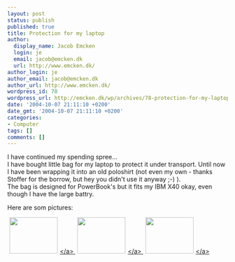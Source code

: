 ```yaml
---
layout: post
status: publish
published: true
title: Protection for my laptop
author:
  display_name: Jacob Emcken
  login: je
  email: jacob@emcken.dk
  url: http://www.emcken.dk/
author_login: je
author_email: jacob@emcken.dk
author_url: http://www.emcken.dk/
wordpress_id: 78
wordpress_url: http://emcken.dk/wp/archives/78-protection-for-my-laptop.html
date: '2004-10-07 21:11:10 +0200'
date_gmt: '2004-10-07 21:11:10 +0200'
categories:
- Computer
tags: []
comments: []
---
```

<p>I have continued my spending spree...<br />
I have bought little bag for my laptop to protect it under transport. Until now I have been wrapping it into an old poloshirt (not even my own - thanks Stoffer for the borrow, but hey you didn't use it anyway ;-) ).<br />
The bag is designed for PowerBook's but it fits my IBM X40 okay, even though I have the large battry.</p>
<p>Here are som pictures:</p>
<p><a href='&#47;weblog&#47;uploads&#47;tucano1.jpg'><img width='110' height='83' border='0' hspace='5' src='&#47;weblog&#47;uploads&#47;tucano1.thumb.jpg' alt='' &#47;><&#47;a> <a href='&#47;weblog&#47;uploads&#47;tucano2.jpg'><img width='110' height='83' border='0' hspace='5' src='&#47;weblog&#47;uploads&#47;tucano2.thumb.jpg' alt='' &#47;><&#47;a> <a href='&#47;weblog&#47;uploads&#47;tucano3.jpg'><img width='110' height='83' border='0' hspace='5' src='&#47;weblog&#47;uploads&#47;tucano3.thumb.jpg' alt='' &#47;><&#47;a></p>
